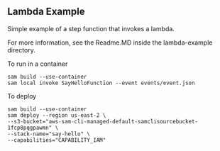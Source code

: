 ## Lambda Example
Simple example of a step function that invokes a lambda.

For more information, see the Readme.MD inside the lambda-example directory.

To run in a container
```
sam build --use-container
sam local invoke SayHelloFunction --event events/event.json
```

To deploy
```
sam build --use-container
sam deploy --region us-east-2 \
--s3-bucket="aws-sam-cli-managed-default-samclisourcebucket-1fcp8pqgpawmn" \
--stack-name="say-hello" \
--capabilities="CAPABILITY_IAM"

```
